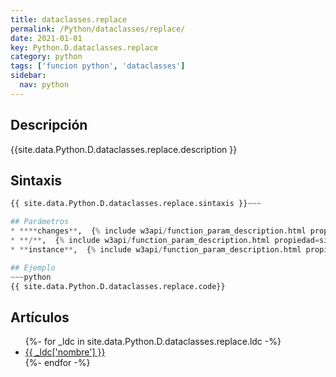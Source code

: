 ```yaml
---
title: dataclasses.replace
permalink: /Python/dataclasses/replace/
date: 2021-01-01
key: Python.D.dataclasses.replace
category: python
tags: ['funcion python', 'dataclasses']
sidebar: 
  nav: python
---
```


## Descripción
{{site.data.Python.D.dataclasses.replace.description }}

## Sintaxis
~~~python
{{ site.data.Python.D.dataclasses.replace.sintaxis }}~~~

## Parámetros
* ****changes**,  {% include w3api/function_param_description.html propiedad=site.data.Python.D.dataclasses.replace valor="**changes" %}
* **/**,  {% include w3api/function_param_description.html propiedad=site.data.Python.D.dataclasses.replace valor="/" %}
* **instance**,  {% include w3api/function_param_description.html propiedad=site.data.Python.D.dataclasses.replace valor="instance" %}

## Ejemplo
~~~python
{{ site.data.Python.D.dataclasses.replace.code}}
~~~

## Artículos
<ul>
{%- for _ldc in site.data.Python.D.dataclasses.replace.ldc -%}
   <li>
       <a href="{{_ldc['url'] }}">{{ _ldc['nombre'] }}</a>
   </li>
{%- endfor -%}
</ul>
